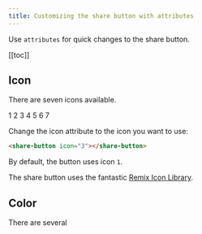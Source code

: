 ```yaml
---
title: Customizing the share button with attributes
---
```


Use `attributes` for quick changes to the share button.

[[toc]]

## Icon

There are seven icons available.

<div class="sb-container">
    <share-button icon="1">1</share-button>
    <share-button icon="2">2</share-button>
    <share-button icon="3">3</share-button>
    <share-button icon="4">4</share-button>
    <share-button icon="5">5</share-button>
    <share-button icon="6">6</share-button>
    <share-button icon="7">7</share-button>
</div>

Change the icon attribute to the icon you want to use:

```html
<share-button icon="3"></share-button>
```

By default, the button uses icon `1`. 

The share button uses the fantastic [Remix Icon Library](https://remixicon.com/).

## Color

There are several 


<style>
   
</style>
